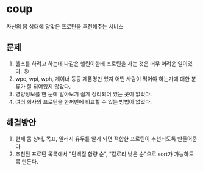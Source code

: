 # coup
자신의 몸 상태에 알맞은 프로틴을 추천해주는 서비스

## 문제
1. 헬스를 하려고 하는데 나같은 헬린이한테 프로틴을 사는 것은 너무 어려운 일이었다. ☹️
2. wpc, wpi, wph, 게이너 등등 제품명만 있지 어떤 사람이 먹어야 하는가에 대한 분류가 잘 되어있지 않았다.
3. 영양정보를 한 눈에 알아보기 쉽게 정리되어 있는 곳이 없었다.
4. 여러 회사의 프로틴을 한꺼번에 비교할 수 있는 방법이 없었다.

## 해결방안
1. 현재 몸 상태, 목표, 알러지 유무를 알게 되면 적합한 프로틴이 추천되도록 만들어준다.
2. 추천된 프로틴 목록에서 "단백질 함량 순", "칼로리 낮은 순"으로 sort가 가능하도록 만든다.
